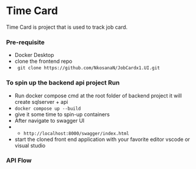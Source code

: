 # Time Card #
Time Card is project that is used to track job card.

###  Pre-requisite  ###
  * Docker Desktop 
  * clone the frontend repo
  * ``` git clone https://github.com/NkosanaN/JobCardx1.UI.git```
    
### To spin up the backend api project Run ###
 * Run docker compose cmd at the root folder of backend project it will create sqlserver + api
 * ```` docker compose up --build ````
 * give it some time to spin-up containers
 * After navigate to swagger UI
 * * ```http://localhost:8000/swagger/index.html```
 * start the cloned front end application with your favorite editor vscode or visual studio

 ### API Flow ###
